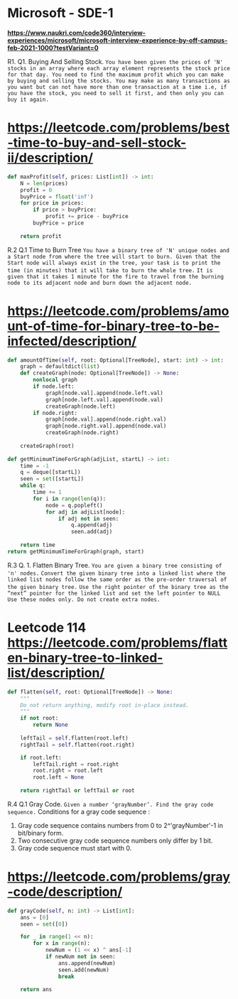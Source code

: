 # Microsoft - SDE-1
**https://www.naukri.com/code360/interview-experiences/microsoft/microsoft-interview-experience-by-off-campus-feb-2021-1000?testVariant=0**

R1. Q1. Buying And Selling Stock.
`You have been given the prices of 'N' stocks in an array where each array element represents the stock price for that day. You need to find the maximum profit which you can make by buying and selling the stocks. You may make as many transactions as you want but can not have more than one transaction at a time i.e, if you have the stock, you need to sell it first, and then only you can buy it again.`
# https://leetcode.com/problems/best-time-to-buy-and-sell-stock-ii/description/
```py
def maxProfit(self, prices: List[int]) -> int:
    N = len(prices)
    profit = 0
    buyPrice = float('inf')
    for price in prices:
        if price > buyPrice:
            profit += price - buyPrice
        buyPrice = price
                
    return profit
```

R.2 Q.1 Time to Burn Tree
`You have a binary tree of 'N' unique nodes and a Start node from where the tree will start to burn. Given that the Start node will always exist in the tree, your task is to print the time (in minutes) that it will take to burn the whole tree.`
`It is given that it takes 1 minute for the fire to travel from the burning node to its adjacent node and burn down the adjacent node.`
# https://leetcode.com/problems/amount-of-time-for-binary-tree-to-be-infected/description/
```py
def amountOfTime(self, root: Optional[TreeNode], start: int) -> int:
    graph = defaultdict(list)
    def createGraph(node: Optional[TreeNode]) -> None:
        nonlocal graph
        if node.left:
            graph[node.val].append(node.left.val)
            graph[node.left.val].append(node.val)
            createGraph(node.left)
        if node.right:
            graph[node.val].append(node.right.val)
            graph[node.right.val].append(node.val)
            createGraph(node.right)
    
    createGraph(root)
    
def getMinimumTimeForGraph(adjList, startL) -> int:
    time = -1
    q = deque([startL])
    seen = set([startL])
    while q:
        time += 1
        for i in range(len(q)):
            node = q.popleft()
            for adj in adjList[node]:
                if adj not in seen:
                    q.append(adj)
                    seen.add(adj)
    
    return time
return getMinimumTimeForGraph(graph, start)
```

R.3 Q. 1. Flatten Binary Tree.
`You are given a binary tree consisting of 'n' nodes.`
`Convert the given binary tree into a linked list where the linked list nodes follow the same order as the pre-order traversal of the given binary tree.`
`Use the right pointer of the binary tree as the “next” pointer for the linked list and set the left pointer to NULL`
`Use these nodes only. Do not create extra nodes.`
# Leetcode 114 https://leetcode.com/problems/flatten-binary-tree-to-linked-list/description/
```py
def flatten(self, root: Optional[TreeNode]) -> None:
    """
    Do not return anything, modify root in-place instead.
    """
    if not root:
        return None
    
    leftTail = self.flatten(root.left)
    rightTail = self.flatten(root.right)

    if root.left:
        leftTail.right = root.right
        root.right = root.left
        root.left = None
    
    return rightTail or leftTail or root
```

R.4 Q.1 Gray Code.
`Given a number ‘grayNumber’. Find the gray code sequence.`
Conditions for a gray code sequence :
1. Gray code sequence contains numbers from 0 to 2^'grayNumber'-1 in bit/binary form.
2. Two consecutive gray code sequence numbers only differ by 1 bit.
3. Gray code sequence must start with 0.
# https://leetcode.com/problems/gray-code/description/
```py
def grayCode(self, n: int) -> List[int]:
    ans = [0]
    seen = set([0])

    for _ in range(1 << n):
        for x in range(n):
            newNum = (1 << x) ^ ans[-1]
            if newNum not in seen:
                ans.append(newNum)
                seen.add(newNum)
                break

    return ans
```